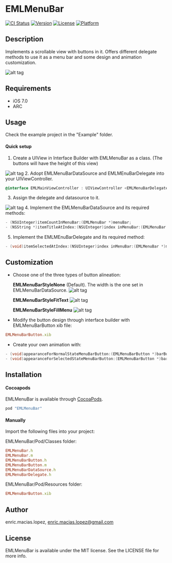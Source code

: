 # EMLMenuBar

[![CI Status](http://img.shields.io/travis/enric.macias.lopez/EMLMenuBar.svg?style=flat)](https://travis-ci.org/enric.macias.lopez/EMLMenuBar)
[![Version](https://img.shields.io/cocoapods/v/EMLMenuBar.svg?style=flat)](http://cocoapods.org/pods/EMLMenuBar)
[![License](https://img.shields.io/cocoapods/l/EMLMenuBar.svg?style=flat)](http://cocoapods.org/pods/EMLMenuBar)
[![Platform](https://img.shields.io/cocoapods/p/EMLMenuBar.svg?style=flat)](http://cocoapods.org/pods/EMLMenuBar)

## Description

Implements a scrollable view with buttons in it. Offers different delegate methods to use it as a menu bar and some design and animation customization.

![alt tag](https://raw.github.com/enricmacias/EMLMenuBar/master/Preview/preview.gif)

## Requirements

- iOS 7.0
- ARC

## Usage

Check the example project in the "Example" folder.

#### Quick setup

1. Create a UIView in Interface Builder with EMLMenuBar as a class. (The buttons will have the height of this view)

  ![alt tag](https://raw.github.com/enricmacias/EMLMenuBar/master/Preview/usage1.png)
2. Adopt EMLMenuBarDataSource and EMLMEnuBarDelegate into your UIViewController.

  ```objective-c
  @interface EMLMainViewController : UIViewController <EMLMenuBarDelegate, EMLMenuBarDataSource>
  ```
3. Assign the delegate and datasource to it.

  ![alt tag](https://raw.github.com/enricmacias/EMLMenuBar/master/Preview/usage2.png)
4. Implement the EMLMenuBarDataSource and its required methods:

  ```objective-c
  - (NSUInteger)itemCountInMenuBar:(EMLMenuBar *)menuBar;
  - (NSString *)itemTitleAtIndex:(NSUInteger)index inMenuBar:(EMLMenuBar *)menuBar;
  ```
5. Implement the EMLMEnuBarDelegate and its required method:

  ```objective-c
  - (void)itemSelectedAtIndex:(NSUInteger)index inMenuBar:(EMLMenuBar *)menuBar;
  ```

## Customization

- Choose one of the three types of button alineation:

  **EMLMenuBarStyleNone** (Default). The width is the one set in EMLMenuBarDataSource.
  ![alt tag](https://raw.github.com/enricmacias/EMLMenuBar/master/Preview/customization1.png)

  **EMLMenuBarStyleFitText**
  ![alt tag](https://raw.github.com/enricmacias/EMLMenuBar/master/Preview/customization2.png)

  **EMLMenuBarStyleFillMenu**
  ![alt tag](https://raw.github.com/enricmacias/EMLMenuBar/master/Preview/customization3.png)

- Modify the button design through interface builder with EMLMenuBarButton xib file:
```ruby
EMLMenuBarButton.xib
```

- Create your own animation with:
```objective-c
- (void)appearanceForNormalStateMenuBarButton:(EMLMenuBarButton *)barButton;
- (void)appearanceForSelectedStateMenuBarButton:(EMLMenuBarButton *)barButton;
```

## Installation

#### Cocoapods

EMLMenuBar is available through [CocoaPods](http://cocoapods.org). 

```ruby
pod "EMLMenuBar"
```

#### Manually

Import the following files into your project:

EMLMenuBar/Pod/Classes folder:
```ruby
EMLMenuBar.h
EMLMenuBar.m
EMLMenuBarButton.h
EMLMenuBarButton.m
EMLMenuBarDataSource.h
EMLMenuBarDelegate.h
```
EMLMenuBar/Pod/Resources folder:
```ruby
EMLMenuBarButton.xib
```

## Author

enric.macias.lopez, enric.macias.lopez@gmail.com

## License

EMLMenuBar is available under the MIT license. See the LICENSE file for more info.

